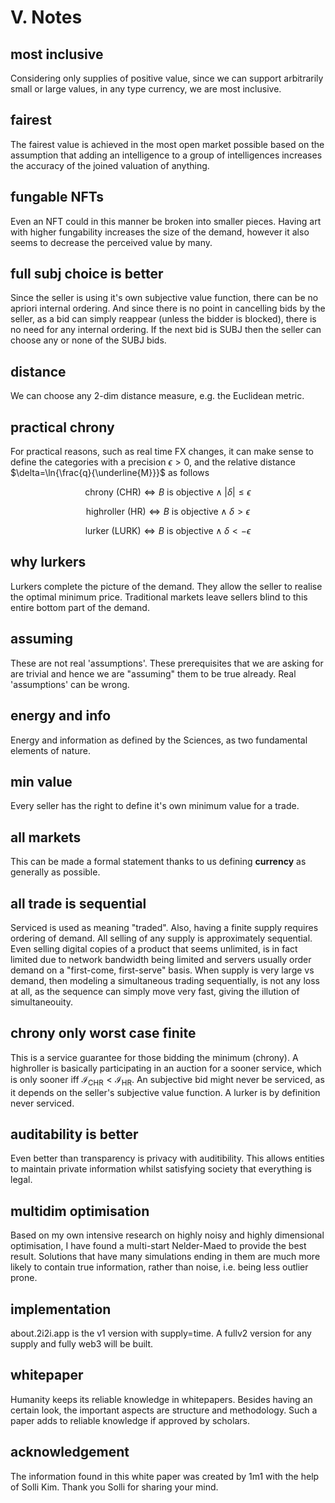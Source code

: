 # <b>V.  Notes</b>

## most inclusive
Considering only supplies of positive value, since we can support arbitrarily small or large values, in any type currency, we are most inclusive.

## fairest
The fairest value is achieved in the most open market possible based on the assumption that adding an intelligence to a group of intelligences increases the accuracy of the joined valuation of anything.

## fungable NFTs
Even an NFT could in this manner be broken into smaller pieces. Having art with higher fungability increases the size of the demand, however it also seems to decrease the perceived value by many.

## full subj choice is better
Since the seller is using it's own subjective value function, there can be no apriori internal ordering. And since there is no point in cancelling bids by the seller, as a bid can simply reappear (unless the bidder is blocked), there is no need for any internal ordering. If the next bid is $\text{SUBJ}$ then the seller can choose any or none of the $\text{SUBJ}$ bids.

## distance
We can choose any 2-dim distance measure, e.g. the Euclidean metric.

## practical chrony
For practical reasons, such as real time FX changes, it can make sense to define the categories with a precision $\epsilon>0$, and the relative distance $\delta=\ln{\frac{q}{\underline{M}}}$ as follows

$$\text{chrony (CHR)} \Leftrightarrow B \text{ is objective}\land |\delta| \le \epsilon$$

$$\text{highroller (HR)} \Leftrightarrow B \text{ is objective}\land \delta > \epsilon$$

$$\text{lurker (LURK)} \Leftrightarrow B \text{ is objective}\land \delta < -\epsilon$$

## why lurkers
Lurkers complete the picture of the demand. They allow the seller to realise the optimal minimum price. Traditional markets leave sellers blind to this entire bottom part of the demand.

## assuming
These are not real 'assumptions'. These prerequisites that we are asking for are trivial and hence we are "assuming" them to be true already. Real 'assumptions' can be wrong.

## energy and info
Energy and information as defined by the Sciences, as two fundamental elements of nature.

## min value
Every seller has the right to define it's own minimum value for a trade.

## all markets
This can be made a formal statement thanks to us defining **currency** as generally as possible.

## all trade is sequential
Serviced is used as meaning "traded". Also,
having a finite supply requires ordering of demand. All selling of any supply is approximately sequential. Even selling digital copies of a product that seems unlimited, is in fact limited due to network bandwidth being limited and servers usually order demand on a "first-come, first-serve" basis. When supply is very large vs demand, then modeling a simultaneous trading sequentially, is not any loss at all, as the sequence can simply move very fast, giving the illution of simultaneouity.

## chrony only worst case finite
This is a service guarantee for those bidding the minimum (chrony). A highroller is basically participating in an auction for a sooner service, which is only sooner iff $\mathcal{I}_\text{CHR} < \mathcal{I}_\text{HR}$. An subjective bid might never be serviced, as it depends on the seller's subjective value function. A lurker is by definition never serviced.

## auditability is better
Even better than transparency is privacy with auditibility. This allows entities to maintain private information whilst satisfying society that everything is legal.

## multidim optimisation
Based on my own intensive research on highly noisy and highly dimensional optimisation, I have found a multi-start Nelder-Maed to provide the best result. Solutions that have many simulations ending in them are much more likely to contain true information, rather than noise, i.e. being less outlier prone.

## implementation
about.2i2i.app is the v1 version with supply=time. A fullv2 version for any supply and fully web3 will be built.

## whitepaper
Humanity keeps its reliable knowledge in whitepapers. Besides having an certain look, the important aspects are structure and methodology. Such a paper adds to reliable knowledge if approved by scholars.

## acknowledgement
The information found in this white paper was created by 1m1 with the help of Solli Kim. Thank you Solli for sharing your mind.